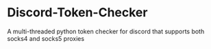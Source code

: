 # Discord-Token-Checker
A multi-threaded python token checker for discord that supports both socks4 and socks5 proxies
